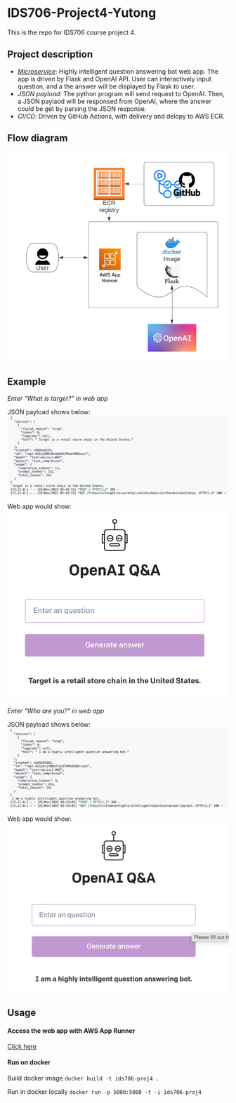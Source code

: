 # IDS706-Project4-Yutong
This is the repo for IDS706 course project 4.

## Project description

- [*Microservice*](https://github.com/nogibjj/IDS706-Project4-Yutong/blob/main/openai-app/README.md): Highly intelligent question answering bot web app. The app is driven by Flask and OpenAI API. User can interactively input question, and a the answer will be displayed by Flask to user.
- *JSON payload*: The python program will send request to OpenAI. Then, a JSON paylaod will be responsed from OpenAI, where the answer could be get by parsing the JSON response.
- *CI/CD*: Driven by GitHub Actions, with delivery and delopy to AWS ECR. 

## Flow diagram
![Diagram](images/diagram.png)

## Example
*Enter "What is target?" in web app*

JSON payload shows below:
![example1](images/json_target.png)

Web app would show:
![example1](images/example_target.png)

*Enter "Who are you?" in web app*

JSON payload shows below:
![example2](images/json_you.png)

Web app would show:
![example2](images/example_you.png)

## Usage

#### Access the web app with AWS App Runner
[Click here](https://54xqvaz2mq.us-east-1.awsapprunner.com)

#### Run on docker
Build docker image `docker build -t ids706-proj4 .`

Run in docker locally `docker run -p 5000:5000 -t -i ids706-proj4`

